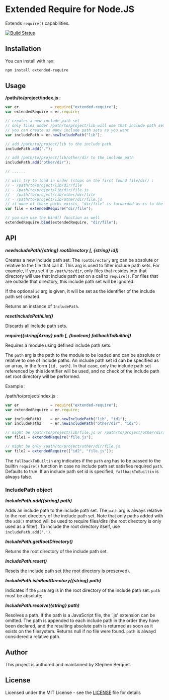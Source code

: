 # Extended Require for Node.JS

Extends `require()` capabilities.

[![Build Status](https://travis-ci.org/samleybrize/node-extended-require.svg?branch=master)](https://travis-ci.org/samleybrize/node-extended-require)

## Installation

You can install with `npm`:

```bash
npm install extended-require
```

## Usage

**/path/to/project/index.js :**

```javascript
var er              = require("extended-require");
var extendedRequire = er.require;

// creates a new include path set
// only files under /path/to/project/lib will use that include path set
// you can create as many include path sets as you want
var includePath = er.newIncludePath("lib");

// add /path/to/project/lib to the include path
includePath.add(".");

// add /path/to/project/lib/other/dir to the include path
includePath.add("other/dir");

// ......

// will try to load in order (stops on the first found file/dir) :
// - /path/to/project/lib/dir/file
// - /path/to/project/lib/dir/file.js
// - /path/to/project/lib/other/dir/file
// - /path/to/project/lib/other/dir/file.js
// if none of these paths exists, "dir/file" is forwarded as is to the builtin require() function
var file = extendedRequire("dir/file");

// you can use the bind() function as well
extendedRequire.bind(extendedRequire, "dir/file");
```

## API

***newIncludePath({string} rootDirectory [, {string} id])***

Creates a new include path set. The `rootDirectory` arg can be absolute or relative to the file that call it. This arg is used to filter include path sets. For example, if you set it to `/path/to/dir`,
only files that resides into that directory will use that include path set on a call to `require()`. For files that are outside that directory, this include path set will be ignored.

If the optional `id` arg is given, it will be set as the identifier of the include path set created.

Returns an instance of `IncludePath`.

***resetIncludePathList()***

Discards all include path sets.

***require({string|Array} path [, {boolean} fallbackToBuiltin])***

Requires a module using defined include path sets.

The `path` arg is the path to the module to be loaded and can be absolute or relative to one of include paths. An include path set id can be specified as an array, in the form `[id, path]`.
In that case, only the include path set referenced by this identifier will be used, and no check of the include path set root directory will be performed.

Example :

/path/to/project/index.js :

```javascript
var er              = require("extended-require");
var extendedRequire = er.require;

var includePath1    = er.newIncludePath("lib", "id1");
var includePath2    = er.newIncludePath("other/dir", "id2");

// might be /path/to/project/lib/file.js or /path/to/project/other/dir/file.js
var file1 = extendedRequire("file.js");

// might be only /path/to/project/other/dir/file.js
var file2 = extendedRequire(["id2", "file.js"]);
```

The `fallbackToBuiltin` arg indicates if the `path` arg has to be passed to the builtin `require()` function in case no include path set satisfies required `path`. Defaults to true.
If an include path set id is specified, `fallbackToBuiltin` is always false.

### IncludePath object

***IncludePath.add({string} path)***

Adds an include path to the include path set. The `path` arg is always relative to the root directory of the include path set. Note that only paths added with the `add()` method
will be used to require files/dirs (the root directory is only used as a filter). To include the root directory itself, use `includePath.add('.')`.

***IncludePath.getRootDirectory()***

Returns the root directory of the include path set.

***IncludePath.reset()***

Resets the include path set (the root directory is preserved).

***IncludePath.isInRootDirectory({string} path)***

Indicates if the `path` arg is in the root directory of the include path set. `path` must be absolute;

***IncludePath.resolve({string} path)***

Resolves a path. If the path is a JavaScript file, the '.js' extension can be omitted. The path is appended to each include path in the order they have been declared,
and the resulting absolute path is returned as soon as it exists on the filesystem. Returns null if no file were found. `path` is alwayd considered a relative path.

## Author

This project is authored and maintained by Stephen Berquet.

## License

Licensed under the MIT License - see the [LICENSE](LICENSE) file for details

